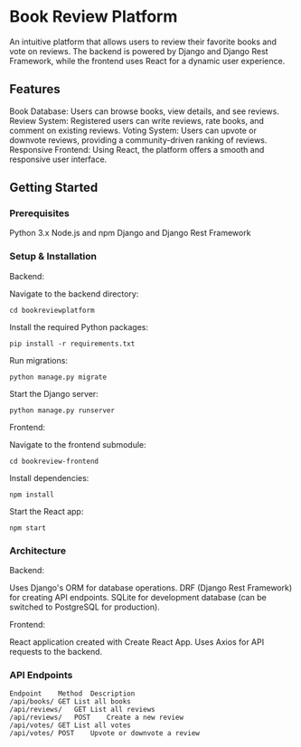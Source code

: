 # Book Review Platform

An intuitive platform that allows users to review their favorite books and vote on reviews. The backend is powered by Django and Django Rest Framework, while the frontend uses React for a dynamic user experience.

## Features

Book Database: Users can browse books, view details, and see reviews.
Review System: Registered users can write reviews, rate books, and comment on existing reviews.
Voting System: Users can upvote or downvote reviews, providing a community-driven ranking of reviews.
Responsive Frontend: Using React, the platform offers a smooth and responsive user interface.

## Getting Started

### Prerequisites

Python 3.x
Node.js and npm
Django and Django Rest Framework

### Setup & Installation

Backend:

Navigate to the backend directory:

`cd bookreviewplatform`

Install the required Python packages:

`pip install -r requirements.txt`

Run migrations:

`python manage.py migrate`

Start the Django server:

`python manage.py runserver`

Frontend:

Navigate to the frontend submodule:

`cd bookreview-frontend`

Install dependencies:

`npm install`

Start the React app:

`npm start`

### Architecture

Backend:

Uses Django's ORM for database operations.
DRF (Django Rest Framework) for creating API endpoints.
SQLite for development database (can be switched to PostgreSQL for production).

Frontend:

React application created with Create React App.
Uses Axios for API requests to the backend.

### API Endpoints
```
Endpoint	Method	Description
/api/books/	GET	List all books
/api/reviews/	GET	List all reviews
/api/reviews/	POST	Create a new review
/api/votes/	GET	List all votes
/api/votes/	POST	Upvote or downvote a review

```
